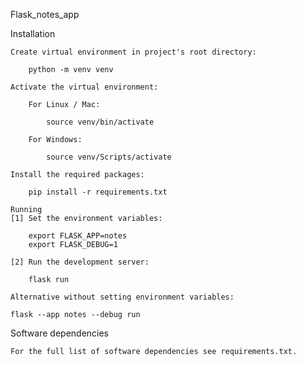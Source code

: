 Flask_notes_app

Installation

    Create virtual environment in project's root directory:

        python -m venv venv

    Activate the virtual environment:

        For Linux / Mac:

            source venv/bin/activate

        For Windows:

            source venv/Scripts/activate

    Install the required packages:

        pip install -r requirements.txt

    Running
    [1] Set the environment variables:

        export FLASK_APP=notes
        export FLASK_DEBUG=1

    [2] Run the development server:

        flask run

    Alternative without setting environment variables:

    flask --app notes --debug run

Software dependencies

    For the full list of software dependencies see requirements.txt.
